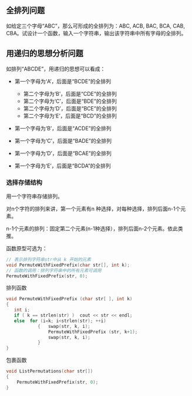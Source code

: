 ## 全排列问题

如给定三个字母“ABC”，那么可形成的全排列为：ABC, ACB, BAC, BCA, CAB, CBA。试设计一个函数，输入一个字符串，输出该字符串中所有字母的全排列。

## 用递归的思想分析问题

如排列“ABCDE”，用递归的思想可以看成：

- 第一个字母为‘A’，后面是“BCDE”的全排列

  - 第二个字母为‘B’，后面是“CDE”的全排列
  - 第二个字母为‘C’，后面是“BDE”的全排列
  - 第二个字母为‘D’，后面是“BCE”的全排列
  - 第二个字母为‘E’，后面是“BCD”的全排列
- 第一个字母为‘B’，后面是“ACDE”的全排列
- 第一个字母为‘C’，后面是“BADE”的全排列
- 第一个字母为‘D’，后面是“BCAE”的全排列
- 第一个字母为‘E’，后面是“BCDA”的全排列

### 选择存储结构

用一个字符串存储排列。

对n个字符的排列来讲，第一个元素有n 种选择，对每种选择，排列后面n-1个元素。

n-1个元素的排列：固定第二个元素(n-1种选择），排列后面n-2个元素。依此类推。

函数原型可选为：

```c++
// 表示排列字符串str中从 k 开始的元素
void PermuteWithFixedPrefix(char str[], int k);
// 函数的调用：排列字符串中的所有元素可调用
PermuteWithFixedPrefix(str, 0);
```
排列函数
```c++
void PermuteWithFixedPrefix (char str[ ], int k)
{  
   int i;
   if ( k == strlen(str) )  cout << str << endl;
   else  for (i=k; i<strlen(str); ++i)
            {   swap(str, k, i);
                PermuteWithFixedPrefix (str, k+1);
                swap(str, k, i);
            }
}
```
包裹函数

```c++
void ListPermutations(char str[])
{
    PermuteWithFixedPrefix(str, 0);
}
```